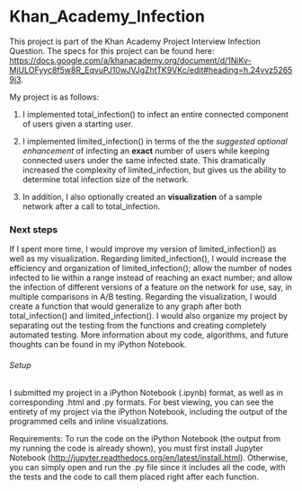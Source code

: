 # Khan_Academy_Infection

This project is part of the Khan Academy Project Interview Infection Question. The specs for this project can be found here: https://docs.google.com/a/khanacademy.org/document/d/1NiKv-MjULOFyyc8f5w8R_EqvuPJ10wJVJgZhtTK9VKc/edit#heading=h.24vvz52659j3. 

My project is as follows:

1. I implemented total_infection() to infect an entire connected component of users given a starting user.

2. I implemented limited_infection() in terms of the the *suggested optional enhancement* of infecting an **exact** number of users while keeping connected users under the same infected state. This dramatically increased the complexity of limited_infection, but gives us the ability to determine total infection size of the network.

3. In addition, I also optionally created an **visualization** of a sample network after a call to total_infection.

### Next steps
If I spent more time, I would improve my version of limited_infection() as well as my visualization. Regarding limited_infection(), I would increase the efficiency and organization of limited_infection(); allow the number of nodes infected to lie within a range instead of reaching an exact number; and allow the infection of different versions of a feature on the network for use, say, in multiple comparisons in A/B testing. Regarding the visualization, I would create a function that would generalize to any graph after both total_infection() and limited_infection(). I would also organize my project by separating out the testing from the functions and creating completely automated testing. More information about my code, algorithms, and future thoughts can be found in my iPython Notebook.

###### Setup

I submitted my project in a iPython Notebook (.ipynb) format, as well as in corresponding .html and .py formats.  For best viewing, you can see the entirety of my project via the iPython Notebook, including the output of the programmed cells and inline visualizations.

Requirements: To run the code on the iPython Notebook (the output from my running the code is already shown), you must first install Jupyter Notebook (http://jupyter.readthedocs.org/en/latest/install.html). Otherwise, you can simply open and run the .py file since it includes all the code, with the tests and the code to call them placed right after each function. 

